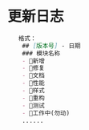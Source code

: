 # 更新日志

```markdown
   格式：
    ## [版本号] - 日期
    ### 模块名称
    - 🎈新增
    - 🐞修复
    - 📝文档
    - 🚀性能
    - 🎨样式
    - 🧹重构
    - 🧪测试
    - 🚧工作中(勿动)
    ......
```
